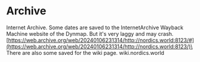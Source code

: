 # Archive

Internet Archive. Some dates are saved to the InternetArchive Wayback Machine website of the Dynmap. But it's very laggy and may crash.\
[https://web.archive.org/web/20240106231314/http://nordics.world:8123/#](https://web.archive.org/web/20240106231314/http://nordics.world:8123/)\
\
There are also some saved for the wiki page. wiki.nordics.world

